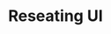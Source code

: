 ---
title: "Reseating UI"
coverImage: '/images/reseatingui.png'
client: 'Hong Kong Express'
clientUrl: 'https://hkexpress.com'
contractor: 'Huagati Systems'
contractorUrl: 'https://huagati.com/'
startDate: 2025-06-01
description: ""
shortDesc: "Internal UI for Flight Reseating"
---